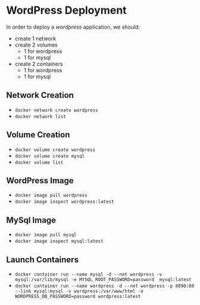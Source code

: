 # WordPress Deployment
In order to deploy a *wordpress* application, we should:
- create 1 network
- create 2 volumes
  - 1 for wordpress
  - 1 for mysql
- create 2 containers
  - 1 for wordpress
  - 1 for mysql

## Network Creation
- `docker network create wordpress`
- `docker network list`

## Volume Creation
- `docker volume create wordpress`
- `docker volume create mysql`
- `docker volume list`

## WordPress Image
- `docker image pull wordpress`
- `docker image inspect wordpress:latest`

## MySql Image
- `docker image pull mysql`
- `docker image inspect mysql:latest`

## Launch Containers
- `docker container run --name mysql -d --net wordpress -v mysql:/var/lib/mysql -e MYSQL_ROOT_PASSWORD=password  mysql:latest`
- `docker container run --name wordpress -d --net wordpress -p 8090:80 --link mysql:mysql -v wordpress:/var/www/html -e WORDPRESS_DB_PASSWORD=password wordpress:latest`
